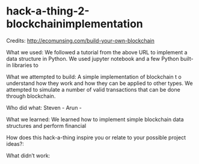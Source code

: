 # hack-a-thing-2-blockchainimplementation

Credits: http://ecomunsing.com/build-your-own-blockchain

What we used:
We followed a tutorial from the above URL to implement a data structure in Python. We used
jupyter notebook and a few Python built-in libraries to


What we attempted to build:
A simple implementation of blockchain t o understand how they work and how they can be applied to other types.
We attempted to simulate a number of valid transactions that can be done through blockchain.

Who did what:
Steven -
Arun -

What we learned:
We learned how to implement simple blockchain data structures and perform financial


How does this hack-a-thing inspire you or relate to your possible project ideas?:

What didn’t work:
